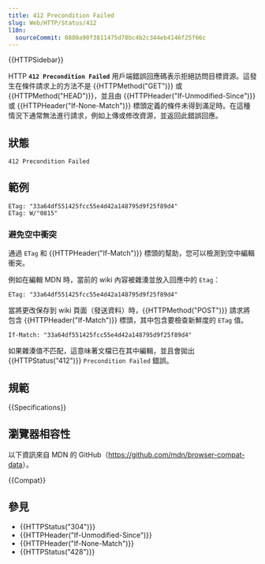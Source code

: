 ```yaml
---
title: 412 Precondition Failed
slug: Web/HTTP/Status/412
l10n:
  sourceCommit: 0880a90f3811475d78bc4b2c344eb4146f25f66c
---
```


{{HTTPSidebar}}

HTTP **`412 Precondition Failed`** 用戶端錯誤回應碼表示拒絕訪問目標資源。這發生在條件請求上的方法不是 {{HTTPMethod("GET")}} 或 {{HTTPMethod("HEAD")}}，並且由 {{HTTPHeader("If-Unmodified-Since")}} 或 {{HTTPHeader("If-None-Match")}} 標頭定義的條件未得到滿足時。在這種情況下通常無法進行請求，例如上傳或修改資源，並返回此錯誤回應。

## 狀態

```http
412 Precondition Failed
```

## 範例

```http
ETag: "33a64df551425fcc55e4d42a148795d9f25f89d4"
ETag: W/"0815"
```

### 避免空中衝突

通過 `ETag` 和 {{HTTPHeader("If-Match")}} 標頭的幫助，您可以檢測到空中編輯衝突。

例如在編輯 MDN 時，當前的 wiki 內容被雜湊並放入回應中的 `Etag`：

```http
ETag: "33a64df551425fcc55e4d42a148795d9f25f89d4"
```

當將更改保存到 wiki 頁面（發送資料）時，{{HTTPMethod("POST")}} 請求將包含 {{HTTPHeader("If-Match")}} 標頭，其中包含要檢查新鮮度的 `ETag` 值。

```http
If-Match: "33a64df551425fcc55e4d42a148795d9f25f89d4"
```

如果雜湊值不匹配，這意味著文檔已在其中編輯，並且會拋出 {{HTTPStatus("412")}} `Precondition Failed` 錯誤。

## 規範

{{Specifications}}

## 瀏覽器相容性

以下資訊來自 MDN 的 GitHub（<https://github.com/mdn/browser-compat-data>）。

{{Compat}}

## 參見

- {{HTTPStatus("304")}}
- {{HTTPHeader("If-Unmodified-Since")}}
- {{HTTPHeader("If-None-Match")}}
- {{HTTPStatus("428")}}
